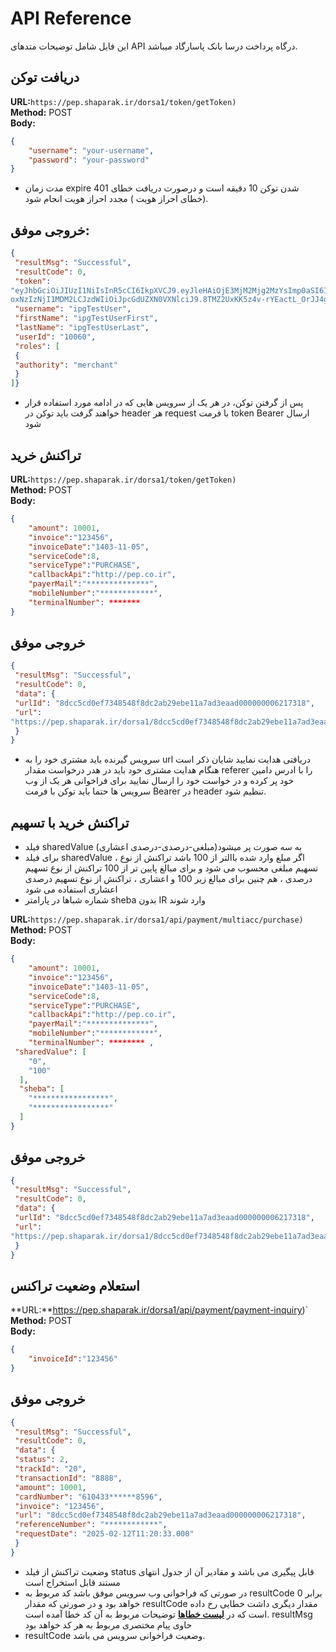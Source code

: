 # API Reference

این فایل شامل توضیحات متدهای API درگاه پرداخت درسا بانک پاسارگاد میباشد.


## دریافت توکن
**URL:**`https://pep.shaparak.ir/dorsa1/token/getToken)`  
**Method:** POST  
**Body:**  
```json
{
    "username": "your-username",
    "password": "your-password"
}
```

-  مدت زمان expire شدن توکن 10 دقیقه است و درصورت دریافت خطای 401 (خطای احراز هویت ) مجدد احراز هویت انجام شود.

## خروجی موفق:
```json
{
 "resultMsg": "Successful",
 "resultCode": 0,
 "token":
"eyJhbGciOiJIUzI1NiIsInR5cCI6IkpXVCJ9.eyJleHAiOjE3MjM2Mjg2MzYsImp0aSI6IjEwMDYwIiwiaWF0Ij
oxNzIzNjI1MDM2LCJzdWIiOiJpcGdUZXN0VXNlciJ9.8TMZ2UxKK5z4v-rYEactL_OrJJ4gtVAZHFl4JcmGSn4"  ,
 "username": "ipgTestUser",
 "firstName": "ipgTestUserFirst",
 "lastName": "ipgTestUserLast",
 "userId": "10060",
 "roles": [
 {
 "authority": "merchant"
 }
]}
```


- پس از گرفتن توکن، در هر یک از سرویس هایی که در ادامه مورد استفاده قرار خواهند گرفت باید توکن در header هر
request با فرمت token Bearer ارسال شود 


## تراکنش خرید 
**URL:**`https://pep.shaparak.ir/dorsa1/token/getToken)`  
**Method:** POST  
**Body:**  
```json
{
    "amount": 10001,
    "invoice":"123456",
    "invoiceDate":"1403-11-05",
    "serviceCode":8,
    "serviceType":"PURCHASE",
    "callbackApi":"http://pep.co.ir",
    "payerMail":"**************",
    "mobileNumber":"************",
    "terminalNumber": *******
}
```

## خروجی موفق
```json
{
 "resultMsg": "Successful",
 "resultCode": 0,
 "data": {
 "urlId": "8dcc5cd0ef7348548f8dc2ab29ebe11a7ad3eaad000000006217318",
 "url":
"https://pep.shaparak.ir/dorsa1/8dcc5cd0ef7348548f8dc2ab29ebe11a7ad3eaad000000006217318"
 }
}
```

 - سرویس گیرنده باید مشتری خود را به url دریافتی هدایت نمایید شایان ذکر است هنگام هدایت مشتری خود باید در هدر درخواست مقدار referer را با ادرس دامین خود پر کرده و در خواست خود را ارسال نمایید برای فراخوانی هر یک از وب سرویس ها حتما باید توکن با فرمت Bearer در header تنظیم شود.

   
## تراکنش خرید با تسهیم
 - فیلد sharedValue به سه صورت پر میشود(مبلغی-درصدی-درصدی اعشاری)
 - برای فیلد sharedValue ، اگر مبلغ وارد شده باالتر از 100 باشد تراکنش از نوع تسهیم مبلغی محسوب می شود و برای
مبالغ پایین تر از 100 تراکنش از نوع تسهیم درصدی ، هم چنین برای مبالغ زیر 100 و اعشاری ، تراکنش از نوع تسهیم درصدی
اعشاری استفاده می شود
- شماره شباها در پارامتر sheba بدون IR وارد شوند
  
**URL:**`https://pep.shaparak.ir/dorsa1/api/payment/multiacc/purchase)`  
**Method:** POST  
**Body:**  
```json
{
    "amount": 10001,
    "invoice":"123456",
    "invoiceDate":"1403-11-05",
    "serviceCode":8,
    "serviceType":"PURCHASE",
    "callbackApi":"http://pep.co.ir",
    "payerMail":"**************",
    "mobileNumber":"************",
    "terminalNumber": ******** ,
 "sharedValue": [
    "0",
    "100"
  ],
  "sheba": [
    "*****************",
    "*****************"
  ]
}
```

## خروجی موفق
```json
{
 "resultMsg": "Successful",
 "resultCode": 0,
 "data": {
 "urlId": "8dcc5cd0ef7348548f8dc2ab29ebe11a7ad3eaad000000006217318",
 "url":
"https://pep.shaparak.ir/dorsa1/8dcc5cd0ef7348548f8dc2ab29ebe11a7ad3eaad000000006217318"
 }
}
```

## استعلام وضعیت تراکنس

**URL:**https://pep.shaparak.ir/dorsa1/api/payment/payment-inquiry)`  
**Method:** POST  
**Body:**  
```json
{
    "invoiceId":"123456"
}
```

## خروجی موفق
```json
{
 "resultMsg": "Successful",
 "resultCode": 0,
 "data": {
 "status": 2,
 "trackId": "20",
 "transactionId": "8888",
 "amount": 10001,
 "cardNumber": "610433******8596",
 "invoice": "123456",
 "url": "8dcc5cd0ef7348548f8dc2ab29ebe11a7ad3eaad000000006217318",
 "referenceNumber": "************",
 "requestDate": "2025-02-12T11:20:33.000"
 }
}
```
- وضعیت تراکنش از فیلد status قابل پیگیری می باشد و مقادیر آن از جدول انتهای مستند قابل استخراج است
- در صورتی که فراخوانی وب سرویس موفق باشد کد مربوط به resultCode برابر 0 خواهد بود و در صورتی که مقدار
resultCode مقدار دیگری داشت خطایی رخ داده است که در **[لیست خطاها](./docs/error-codes.md)** توضیحات مربوط به آن کد خطا آمده است.
resultMsg حاوی پیام مختصری مربوط به هر کد خواهد بود
-  resultCode وضعیت فراخوانی سرویس می باشد.

  

  
  



